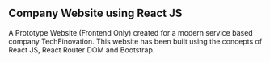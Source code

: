 ## Company Website using React JS

A Prototype Website (Frontend Only) created for a modern service based company TechFinovation. This website has been built using the concepts of React JS, React Router DOM and Bootstrap.

